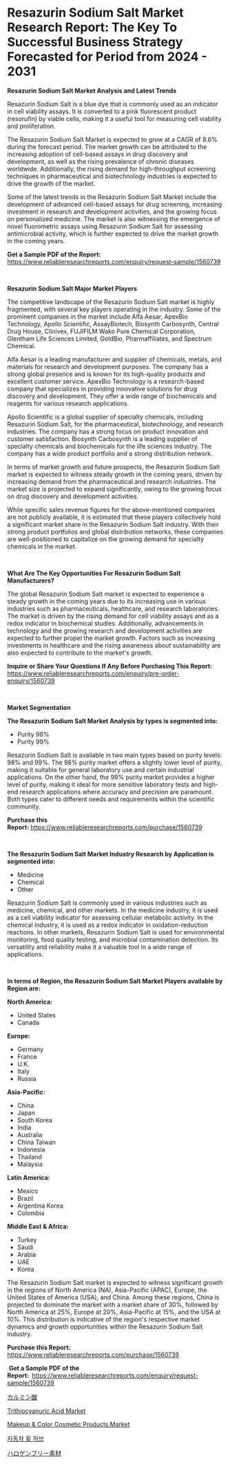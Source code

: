 <p><h1>Resazurin Sodium Salt Market Research Report: The Key To Successful Business Strategy Forecasted for Period from 2024 - 2031</h1></p><p><strong>Resazurin Sodium Salt Market Analysis and Latest Trends</strong></p>
<p><p>Resazurin Sodium Salt is a blue dye that is commonly used as an indicator in cell viability assays. It is converted to a pink fluorescent product (resorufin) by viable cells, making it a useful tool for measuring cell viability and proliferation.</p><p>The Resazurin Sodium Salt Market is expected to grow at a CAGR of 8.6% during the forecast period. The market growth can be attributed to the increasing adoption of cell-based assays in drug discovery and development, as well as the rising prevalence of chronic diseases worldwide. Additionally, the rising demand for high-throughput screening techniques in pharmaceutical and biotechnology industries is expected to drive the growth of the market.</p><p>Some of the latest trends in the Resazurin Sodium Salt Market include the development of advanced cell-based assays for drug screening, increasing investment in research and development activities, and the growing focus on personalized medicine. The market is also witnessing the emergence of novel fluorometric assays using Resazurin Sodium Salt for assessing antimicrobial activity, which is further expected to drive the market growth in the coming years.</p></p>
<p><strong>Get a Sample PDF of the Report:&nbsp;</strong> <a href="https://www.reliableresearchreports.com/enquiry/request-sample/1560739">https://www.reliableresearchreports.com/enquiry/request-sample/1560739</a></p>
<p>&nbsp;</p>
<p><strong>Resazurin Sodium Salt Major Market Players</strong></p>
<p><p>The competitive landscape of the Resazurin Sodium Salt market is highly fragmented, with several key players operating in the industry. Some of the prominent companies in the market include Alfa Aesar, ApexBio Technology, Apollo Scientific, AssayBiotech, Biosynth Carbosynth, Central Drug House, Clinivex, FUJIFILM Wako Pure Chemical Corporation, Glentham Life Sciences Limited, GoldBio, Pharmaffiliates, and Spectrum Chemical.</p><p>Alfa Aesar is a leading manufacturer and supplier of chemicals, metals, and materials for research and development purposes. The company has a strong global presence and is known for its high-quality products and excellent customer service. ApexBio Technology is a research-based company that specializes in providing innovative solutions for drug discovery and development. They offer a wide range of biochemicals and reagents for various research applications.</p><p>Apollo Scientific is a global supplier of specialty chemicals, including Resazurin Sodium Salt, for the pharmaceutical, biotechnology, and research industries. The company has a strong focus on product innovation and customer satisfaction. Biosynth Carbosynth is a leading supplier of specialty chemicals and biochemicals for the life sciences industry. The company has a wide product portfolio and a strong distribution network.</p><p>In terms of market growth and future prospects, the Resazurin Sodium Salt market is expected to witness steady growth in the coming years, driven by increasing demand from the pharmaceutical and research industries. The market size is projected to expand significantly, owing to the growing focus on drug discovery and development activities.</p><p>While specific sales revenue figures for the above-mentioned companies are not publicly available, it is estimated that these players collectively hold a significant market share in the Resazurin Sodium Salt industry. With their strong product portfolios and global distribution networks, these companies are well-positioned to capitalize on the growing demand for specialty chemicals in the market.</p></p>
<p>&nbsp;</p>
<p><strong>What Are The Key Opportunities For Resazurin Sodium Salt Manufacturers?</strong></p>
<p><p>The global Resazurin Sodium Salt market is expected to experience a steady growth in the coming years due to its increasing use in various industries such as pharmaceuticals, healthcare, and research laboratories. The market is driven by the rising demand for cell viability assays and as a redox indicator in biochemical studies. Additionally, advancements in technology and the growing research and development activities are expected to further propel the market growth. Factors such as increasing investments in healthcare and the rising awareness about sustainability are also expected to contribute to the market's growth.</p></p>
<p><strong>Inquire or Share Your Questions If Any Before Purchasing This Report:</strong> <a href="https://www.reliableresearchreports.com/enquiry/pre-order-enquiry/1560739">https://www.reliableresearchreports.com/enquiry/pre-order-enquiry/1560739</a></p>
<p>&nbsp;</p>
<p><strong>Market Segmentation</strong></p>
<p><strong>The Resazurin Sodium Salt Market Analysis by types is segmented into:</strong></p>
<p><ul><li>Purity 98%</li><li>Purity 99%</li></ul></p>
<p><p>Resazurin Sodium Salt is available in two main types based on purity levels: 98% and 99%. The 98% purity market offers a slightly lower level of purity, making it suitable for general laboratory use and certain industrial applications. On the other hand, the 99% purity market provides a higher level of purity, making it ideal for more sensitive laboratory tests and high-end research applications where accuracy and precision are paramount. Both types cater to different needs and requirements within the scientific community.</p></p>
<p><strong>Purchase this Report:&nbsp;</strong><a href="https://www.reliableresearchreports.com/purchase/1560739">https://www.reliableresearchreports.com/purchase/1560739</a></p>
<p>&nbsp;</p>
<p><strong>The Resazurin Sodium Salt Market Industry Research by Application is segmented into:</strong></p>
<p><ul><li>Medicine</li><li>Chemical</li><li>Other</li></ul></p>
<p><p>Resazurin Sodium Salt is commonly used in various industries such as medicine, chemical, and other markets. In the medicine industry, it is used as a cell viability indicator for assessing cellular metabolic activity. In the chemical industry, it is used as a redox indicator in oxidation-reduction reactions. In other markets, Resazurin Sodium Salt is used for environmental monitoring, food quality testing, and microbial contamination detection. Its versatility and reliability make it a valuable tool in a wide range of applications.</p></p>
<p>&nbsp;</p>
<p><strong>In terms of Region, the Resazurin Sodium Salt Market Players available by Region are:</strong></p>
<p>
    <p> <strong> North America: </strong>
        <ul>
            <li>United States</li>
            <li>Canada</li>
        </ul>
        </p> 
    <p> <strong> Europe: </strong>
        <ul>
            <li>Germany</li>
            <li>France</li>
            <li>U.K.</li>
            <li>Italy</li>
            <li>Russia</li>
        </ul>
        </p> 
    <p> <strong> Asia-Pacific: </strong>
        <ul>
            <li>China</li>
            <li>Japan</li>
            <li>South Korea</li>
            <li>India</li>
            <li>Australia</li>
            <li>China Taiwan</li>
            <li>Indonesia</li>
            <li>Thailand</li>
            <li>Malaysia</li>
        </ul>
        </p> 
    <p> <strong> Latin America: </strong>
        <ul>
            <li>Mexico</li>
            <li>Brazil</li>
            <li>Argentina Korea</li>
            <li>Colombia</li>
        </ul>
        </p> 
    <p> <strong> Middle East & Africa: </strong>
        <ul>
            <li>Turkey</li>
            <li>Saudi</li>
            <li>Arabia</li>
            <li>UAE</li>
            <li>Korea</li>
        </ul>
    </p>
    </p>
<p><p>The Resazurin Sodium Salt market is expected to witness significant growth in the regions of North America (NA), Asia-Pacific (APAC), Europe, the United States of America (USA), and China. Among these regions, China is projected to dominate the market with a market share of 30%, followed by North America at 25%, Europe at 20%, Asia-Pacific at 15%, and the USA at 10%. This distribution is indicative of the region's respective market dynamics and growth opportunities within the Resazurin Sodium Salt industry.</p></p>
<p><strong>Purchase this Report: </strong><a href="https://www.reliableresearchreports.com/purchase/1560739">https://www.reliableresearchreports.com/purchase/1560739</a></p>
<p>&nbsp;<strong>Get a Sample PDF of the Report:&nbsp;&nbsp;</strong><a href="https://www.reliableresearchreports.com/enquiry/request-sample/1560739">https://www.reliableresearchreports.com/enquiry/request-sample/1560739</a></p>
<p><strong></strong></p>
<p><p><a href="https://github.com/efcvopdgkdx128/Market-Research-Report-List-1/blob/main/8136401190353.md">カルミン酸</a></p><p><a href="https://github.com/derrinmiltonellis35gcl/Market-Research-Report-List-1/blob/main/trithiocyanuric-acid-market.md">Trithiocyanuric Acid Market</a></p><p><a href="https://forested-sushi-9b0.notion.site/Makeup-Color-Cosmetic-Products-Market-Research-Report-Unlocks-Analysis-on-the-Market-Financial-Sta-508b65d7962747a0b22f543ee7039d57">Makeup & Color Cosmetic Products Market</a></p><p><a href="https://github.com/fredrickeglers/Market-Research-Report-List-1/blob/main/8043906190229.md">자동차 휠 허브</a></p><p><a href="https://github.com/hwbcz413288296/Market-Research-Report-List-1/blob/main/3078929190354.md">ハロゲンフリー素材</a></p></p>